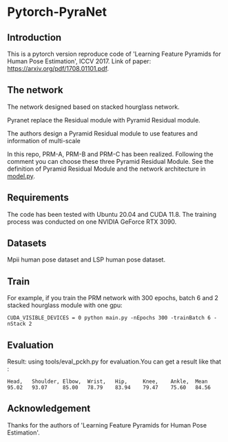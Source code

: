 # Pytorch-PyraNet

## Introduction
This is a pytorch version reproduce code of 'Learning Feature Pyramids for Human Pose Estimation', ICCV 2017. Link of paper: https://arxiv.org/pdf/1708.01101.pdf.

## The network
The network designed based on stacked hourglass network. 

Pyranet replace the Residual module with Pyramid Residual module.

The authors design a Pyramid Residual module to use features and information of multi-scale

In this repo, PRM-A, PRM-B and PRM-C has been realized. Following the comment you can choose these three Pyramid Residual Module. 
See the definition of Pyramid Residual Module and the network architecture in [model.py](model.py).

## Requirements
The code has been tested with Ubuntu 20.04 and CUDA 11.8.
The training process was conducted on one NVIDIA GeForce RTX 3090.

## Datasets
Mpii human pose dataset and LSP human pose dataset.

## Train
For example, if you train the PRM network with 300 epochs, batch 6 and 2 stacked hourglass module with one gpu:
```
CUDA_VISIBLE_DEVICES = 0 python main.py -nEpochs 300 -trainBatch 6 -nStack 2
```

## Evaluation

Result: using tools/eval_pckh.py for evaluation.You can get a result like that :
```
Head,   Shoulder, Elbow,  Wrist,   Hip,     Knee,    Ankle,  Mean
95.02   93.07     85.00   78.79    83.94    79.47    75.60   84.56
```

## Acknowledgement
Thanks for the authors of 'Learning Feature Pyramids for Human Pose Estimation'.
